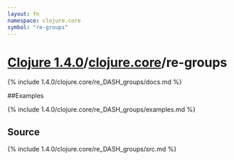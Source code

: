 ```yaml
---
layout: fn
namespace: clojure.core
symbol: "re-groups"
---
```


# [Clojure 1.4.0](../../)/[clojure.core](../)/re-groups

{% include 1.4.0/clojure.core/re_DASH_groups/docs.md %}

##Examples

{% include 1.4.0/clojure.core/re_DASH_groups/examples.md %}
## Source
{% include 1.4.0/clojure.core/re_DASH_groups/src.md %}

